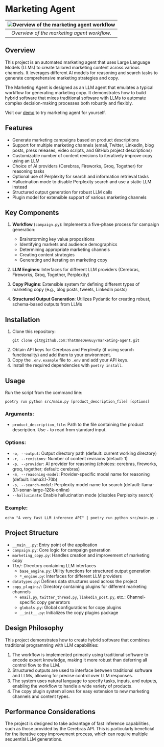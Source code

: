 # Marketing Agent

| ![Overview of the marketing agent workflow](https://github.com/ThatOneDevGuy/marketing-agent/blob/public-demo/images/design.png?raw=true) |
|:--:|
| *Overview of the marketing agent workflow.* |

## Overview

This project is an automated marketing agent that uses Large Language Models (LLMs) to create tailored marketing content across various channels. It leverages different AI models for reasoning and search tasks to generate comprehensive marketing strategies and copy.

The Marketing Agent is designed as an LLM agent that emulates a typical workflow for generating marketing copy. It demonstrates how to build hybrid software that mixes traditional software with LLMs to automate complex decision-making processes both robustly and flexibly.

Visit our [demo](https://marketing-assistant.ai4m.com/) to try marketing agent for yourself. 

## Features

- Generate marketing campaigns based on product descriptions
- Support for multiple marketing channels (email, Twitter, LinkedIn, blog posts, press releases, video scripts, and GitHub project descriptions)
- Customizable number of content revisions to iteratively improve copy using an LLM
- Choice of AI providers (Cerebras, Fireworks, Groq, Together) for reasoning tasks
- Optional use of Perplexity for search and information retrieval tasks
- Hallucination mode to disable Perplexity search and use a static LLM instead
- Structured output generation for robust LLM calls
- Plugin model for extensible support of various marketing channels

## Key Components

1. **Workflow** (`campaign.py`): Implements a five-phase process for campaign generation:
   - Brainstorming key value propositions
   - Identifying markets and audience demographics
   - Determining appropriate marketing channels
   - Creating content strategies
   - Generating and iterating on marketing copy

2. **LLM Engines**: Interfaces for different LLM providers (Cerebras, Fireworks, Groq, Together, Perplexity)

3. **Copy Plugins**: Extensible system for defining different types of marketing copy (e.g., blog posts, tweets, LinkedIn posts)

4. **Structured Output Generation**: Utilizes Pydantic for creating robust, schema-based outputs from LLMs

## Installation

1. Clone this repository:
   ```
   git clone git@github.com:ThatOneDevGuy/marketing-agent.git
   ```
2. Obtain API keys for Cerebras and Perplexity (if using search functionality) and add them to your environment.
3. Copy the `.env.example` file to `.env` and add your API keys.
4. Install the required dependencies with `poetry install`.

## Usage

Run the script from the command line:

```
poetry run python src/main.py [product_description_file] [options]
```

### Arguments:

- `product_description_file`: Path to the file containing the product description. Use `-` to read from standard input.

### Options:

- `-o, --output`: Output directory path (default: current working directory)
- `-r, --revisions`: Number of content revisions (default: 1)
- `-p, --provider`: AI provider for reasoning (choices: cerebras, fireworks, groq, together; default: cerebras)
- `-m, --reasoning-model`: Provider-specific model name for reasoning (default: llama3.1-70b)
- `-s, --search-model`: Perplexity model name for search (default: llama-3.1-sonar-large-128k-online)
- `--hallucinate`: Enable hallucination mode (disables Perplexity search)

### Example:

```
echo "A very fast LLM inference API" | poetry run python src/main.py -
```

## Project Structure

- `__main__.py`: Entry point of the application
- `campaign.py`: Core logic for campaign generation
- `marketing_copy.py`: Handles creation and improvement of marketing copy
- `llm/`: Directory containing LLM interfaces
   - `base_engine.py`: Utility functions for structured output generation
   - `*_engine.py`: Interfaces for different LLM providers
- `datatypes.py`: Defines data structures used across the project
- `copy_plugins/`: Directory containing plugins for different marketing channels
  - `email.py`, `twitter_thread.py`, `linkedin_post.py`, etc.: Channel-specific copy generators
  - `globals.py`: Global configurations for copy plugins
  - `__init__.py`: Initializes the copy plugins package

## Design Philosophy

This project demonstrates how to create hybrid software that combines traditional programming with LLM capabilities:

1. The workflow is implemented primarily using traditional software to encode expert knowledge, making it more robust than deferring all control flow to the LLM.
2. Structured outputs are used to interface between traditional software and LLMs, allowing for precise control over LLM responses.
3. The system uses natural language to specify tasks, inputs, and outputs, enabling the workflow to handle a wide variety of products.
4. The copy plugin system allows for easy extension to new marketing channels and content types.

## Performance Considerations

The project is designed to take advantage of fast inference capabilities, such as those provided by the Cerebras API. This is particularly beneficial for the iterative copy improvement process, which can require multiple sequential LLM generations.

